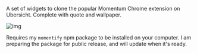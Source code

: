 A set of widgets to clone the popular Momentum Chrome extension on Ubersicht. Complete with quote and wallpaper.

![img](screenshot.png)

Requires my `momentify` npm package to be installed on your computer. I am preparing the package for public release, and will update when it's ready.
